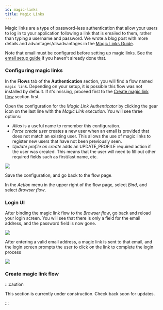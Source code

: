 ```yaml
---
id: magic-links
title: Magic Links
---
```


Magic links are a type of password-less authentication that allow your users to log in to your application following a link that is emailed to them, rather than typing a username and password. We wrote a blog post with more details and advantages/disadvantages in the [Magic Links Guide](/blog/set-up-magic-links).

Note that email must be configured before setting up magic links. See the [email setup guide](/getting-started/email#server-configuration) if you haven't already done that.

### Configuring magic links

In the **Flows** tab of the **Authentication** section, you will find a flow named `magic link`. Depending on your setup, it is possible this flow was not installed by default. If it's missing, proceed first to the [Create magic link flow](#create-magic-link-flow) section first.

Open the configuration for the *Magic Link Authenticator* by clicking the gear icon on the last line with the *Magic Link execution*. You will see three options:

- *Alias* is a useful name to remember this configuration.
- *Force create user* creates a new user when an email is provided that does not match an existing user. This allows the use of magic links to register new users that have not been previously seen.
- *Update profile on create* adds an UPDATE_PROFILE required action if the user was created. This means that the user will need to fill out other required fields such as first/last name, etc.

![](/docs/auth-magic-links-authenticator-config.png)

Save the configuration, and go back to the flow page.

In the *Action* menu in the upper right of the flow page, select *Bind*, and select *Browser flow*.

### Login UI

After binding the magic link flow to the *Browser flow*, go back and reload your login screen. You will see that there is only a field for the email address, and the password field is now gone.

![](/docs/auth-magic-links-login.png)

After entering a valid email address, a magic link is sent to that email, and the login screen prompts the user to click on the link to complete the login process

![](/docs/auth-magic-links-email-sent.png)


### Create magic link flow

:::caution

This section is currently under construction. Check back soon for updates.

:::
